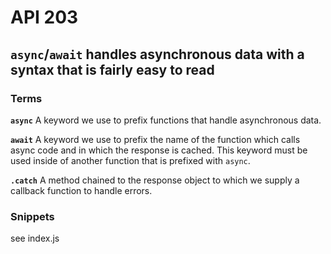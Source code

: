 # API 203
## `async`/`await` handles asynchronous data with a syntax that is fairly easy to read

### Terms
**`async`**
A keyword we use to prefix functions that handle asynchronous data.

**`await`**
A keyword we use to prefix the name of the function which calls async code and in which the response is cached. This keyword must be used inside of another function that is prefixed with `async`.

**`.catch`**
A method chained to the response object to which we supply a callback function to handle errors.

### Snippets
see index.js